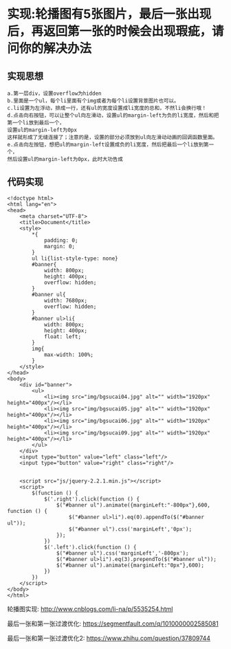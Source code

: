 # 实现:轮播图有5张图片，最后一张出现后，再返回第一张的时候会出现瑕疵，请问你的解决办法

## 实现思想

    a.第一层div，设置overflow为hidden
    b.里面是一个ul，每个li里面有个img或者为每个li设置背景图片也可以。
    c.li设置为左浮动，排成一行，还有ul的宽度设置成li宽度的总和，不然li会换行哦！
    d.点击向右按钮，可以让整个ul向左滑动，设置ul的margin-left为负的li宽度，然后和把第一个li放到最后一个，
    设置ul的margin-left为0px
    这样就形成了无缝连接了；注意的是，设置的部分必须放到ul向左滑动动画的回调函数里面。
    e.点击向左按钮，想把ul的margin-left设置成负的li宽度，然后把最后一个li放到第一个，
    然后设置ul的margin-left为0px，此时大功告成
    
    
## 代码实现


    <!doctype html>  
    <html lang="en">  
    <head>  
        <meta charset="UTF-8">  
        <title>Document</title>  
        <style>  
            *{  
                padding: 0;  
                margin: 0;  
            }  
            ul li{list-style-type: none}  
            #banner{  
                width: 800px;  
                height: 400px;  
                overflow: hidden;  
            }  
            #banner ul{  
                width: 7680px;  
                overflow: hidden;  
            }  
            #banner ul>li{  
                width: 800px;  
                height: 400px;  
                float: left;  
            }  
            img{  
                max-width: 100%;  
            }  
        </style>  
    </head>  
    <body>  
        <div id="banner">  
            <ul>  
                <li><img src="img/bgsucai04.jpg" alt="" width="1920px" height="400px"/></li>  
                <li><img src="img/bgsucai05.jpg" alt="" width="1920px" height="400px"/></li>  
                <li><img src="img/bgsucai06.jpg" alt="" width="1920px" height="400px"/></li>  
                <li><img src="img/bgsucai09.jpg" alt="" width="1920px" height="400px"/></li>  
            </ul>  
        </div>  
        <input type="button" value="left" class="left"/>  
        <input type="button" value="right" class="right"/>  
      
      
        <script src="js/jquery-2.2.1.min.js"></script>  
        <script>  
            $(function () {  
                $('.right').click(function () {  
                    $("#banner ul").animate({marginLeft:"-800px"},600, function () {  
                        $("#banner ul>li").eq(0).appendTo($("#banner ul"));  
                        $("#banner ul").css('marginLeft','0px');  
                    });  
                })  
                $('.left').click(function () {  
                    $("#banner ul").css('marginLeft','-800px');  
                    $("#banner ul>li").eq(3).prependTo($("#banner ul"));  
                    $("#banner ul").animate({marginLeft:"0px"},600);  
                })  
            })  
        </script>  
    </body>  
    </html> 


轮播图实现:  http://www.cnblogs.com/li-na/p/5535254.html

最后一张和第一张过渡优化:  https://segmentfault.com/q/1010000002585081

最后一张和第一张过渡优化2: https://www.zhihu.com/question/37809744